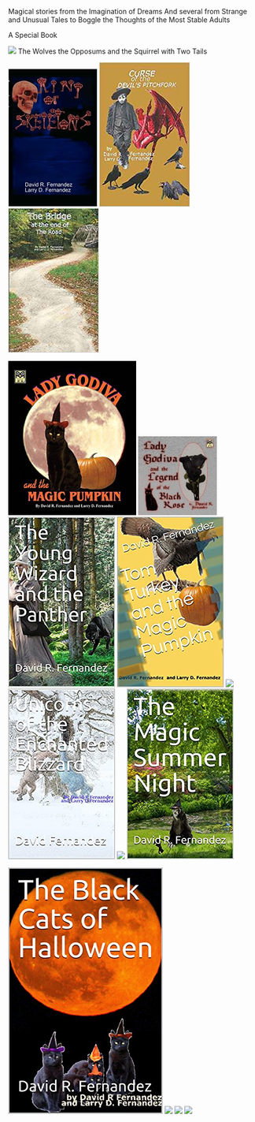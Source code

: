 Magical stories from the Imagination of Dreams
And several from Strange and Unusual Tales to Boggle the Thoughts of the Most Stable Adults

A Special Book

![](images/thewolves1.JGP)
The Wolves the Opposums and the Squirrel with Two Tails

![](images/ring.JPG) ![](images/curse.jpg) ![](images/Bridge.jpg)

![](images/lady.jpg) ![](images/Blackrose1.jpg) ![](images/wizard.jpg) ![](images/tomturkey.jpg) 
![](images/logo_main.png) ![](images/unicorns.jpg) ![](images/tresure.jpg) ![](images/summer.jpg)

![](images/blackcats.jpg) ![](images/logo_main.png) ![](images/logo_main.png) ![](images/logo_main.png)
